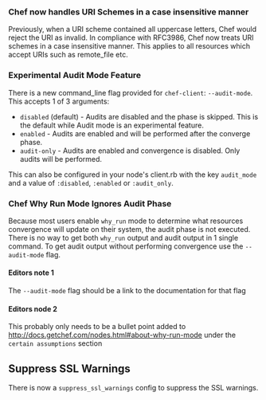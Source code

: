 <!---
This file is reset every time a new release is done. This file describes changes that have not yet been released.

Example Doc Change:
### Headline for the required change
Description of the required change.
-->

### Chef now handles URI Schemes in a case insensitive manner

Previously, when a URI scheme contained all uppercase letters, Chef would reject the URI as invalid. In compliance with RFC3986, Chef now treats URI schemes in a case insensitive manner. This applies to all resources which accept URIs such as remote_file etc.

### Experimental Audit Mode Feature

There is a new command_line flag provided for `chef-client`: `--audit-mode`.  This accepts 1 of 3 arguments:

* `disabled` (default) - Audits are disabled and the phase is skipped.  This is the default while Audit mode is an
experimental feature.
* `enabled` - Audits are enabled and will be performed after the converge phase.
* `audit-only` - Audits are enabled and convergence is disabled.  Only audits will be performed.

This can also be configured in your node's client.rb with the key `audit_mode` and a value of `:disabled`, `:enabled` or `:audit_only`.

### Chef Why Run Mode Ignores Audit Phase

Because most users enable `why_run` mode to determine what resources convergence will update on their system, the audit
phase is not executed.  There is no way to get both `why_run` output and audit output in 1 single command.  To get
audit output without performing convergence use the `--audit-mode` flag.

#### Editors note 1

The `--audit-mode` flag should be a link to the documentation for that flag

#### Editors node 2

This probably only needs to be a bullet point added to http://docs.getchef.com/nodes.html#about-why-run-mode under the
`certain assumptions` section

## Suppress SSL Warnings
There is now a `suppress_ssl_warnings` config to suppress the SSL warnings.

